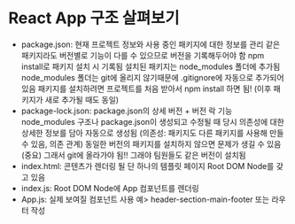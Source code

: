 # React App 구조 살펴보기
- package.json: 
  현재 프로젝트 정보와 사용 중인 패키지에 대한 정보를 관리
  같은 패키지라도 버전별로 기능이 다를 수 있으므로 버전을 기록해두어야 함
  npm install로 패키지 설치 시 기록됨
  설치된 패키지는 node_modules 폴더에 추가됨
  node_modules 폴더는 git에 올리지 않기때문에 .gitignore에 자동으로 추가되어 있음
  패키지를 설치하려면 프로젝트를 처음 받아서 npm install 하면 됨! (이후 패키지가 새로 추가될 때도 동일)
- package-lock.json: 
  package.json의 상세 버전 + 버전 락 기능
  node_modules 구조나 package.json이 생성되고 수정될 때 당시 의존성에 대한 상세한 정보를 담아 자동으로 생성됨
  (의존성: 패키지도 다른 패키지를 사용해 만들 수 있음, 의존 관계)
  동일한 버전의 패키지를 설치하지 않으면 문제가 생길 수 있음
  (중요) 그래서 git에 올라가야 됨!! 그래야 팀원들도 같은 버전이 설치됨
- index.html: 
  콘텐츠가 렌더링 될 단 하나의 템플릿 페이지
  Root DOM Node를 갖고 있음
- index.js: 
  Root DOM Node에 App 컴포넌트를 렌더링
- App.js: 
  실제 보여질 컴포넌트
  사용 예> header-section-main-footer 또는 라우터 작성